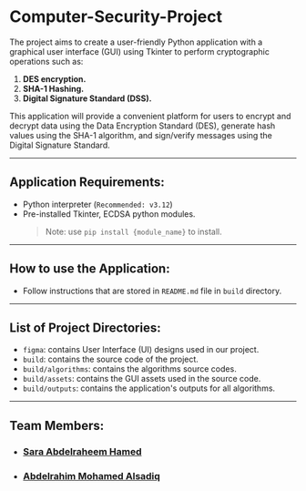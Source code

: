 # Computer-Security-Project
The project aims to create a user-friendly Python application with a graphical user interface (GUI) using Tkinter to perform cryptographic operations such as:

1. **DES encryption.**
2. **SHA-1 Hashing.**
3. **Digital Signature Standard (DSS).** 

This application will provide a convenient platform for users to encrypt and decrypt data using the Data Encryption Standard (DES), generate hash values using the SHA-1 algorithm, and sign/verify messages using the Digital Signature Standard.

---
## Application Requirements:
- Python interpreter (`Recommended: v3.12`)
- Pre-installed Tkinter, ECDSA python modules.
    >Note: use ```pip install {module_name}``` to install.
---
## How to use the Application:
- Follow instructions that are stored in `README.md` file in `build` directory.
---
## List of Project Directories:
- ```figma```: contains User Interface (UI) designs used in our project.
- ```build```: contains the source code of the project.
- ```build/algorithms```: contains the algorithms source codes.
- ```build/assets```: contains the GUI assets used in the source code.
- ```build/outputs```: contains the application's outputs for all algorithms.
---
## Team Members:
- ### [Sara Abdelraheem Hamed](https://github.com/SaraEldamarany)
- ### [Abdelrahim Mohamed Alsadiq](https://github.com/AbdelrahimAlsadiq)
